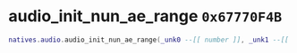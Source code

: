# audio_init_nun_ae_range `0x67770F4B`

```lua
natives.audio.audio_init_nun_ae_range(_unk0 --[[ number ]], _unk1 --[[ number ]], _unk2 --[[ number ]], _unk3 --[[ number ]])
```